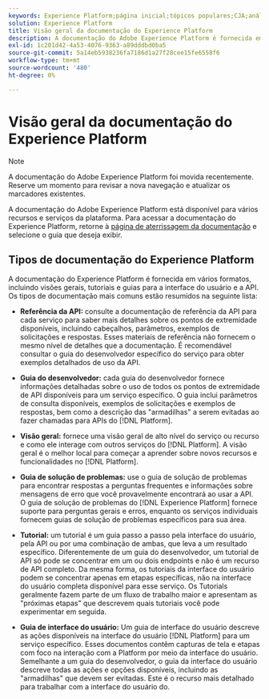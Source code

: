 ```yaml
---
keywords: Experience Platform;página inicial;tópicos populares;CJA;análise de jornada;análise de jornada do cliente;orquestração de campanhas;orquestração;jornada do cliente;jornada;orquestração de jornadas;recurso;fluxo de trabalho
solution: Experience Platform
title: Visão geral da documentação do Experience Platform
description: A documentação do Adobe Experience Platform é fornecida em vários formatos, incluindo visões gerais, tutoriais e guias para a interface do usuário e a API. Esta é uma breve descrição dos tipos mais comuns de documentação disponíveis para serviços de Experience Platform.
exl-id: 1c201d42-4a53-4076-9363-a89dddbd0ba5
source-git-commit: 5a14eb5938236fa7186d1a27f28cee15fe6558f6
workflow-type: tm+mt
source-wordcount: '480'
ht-degree: 0%

---
```


# Visão geral da documentação do Experience Platform

>[!NOTE]
>
>A documentação do Adobe Experience Platform foi movida recentemente. Reserve um momento para revisar a nova navegação e atualizar os marcadores existentes.

A documentação do Adobe Experience Platform está disponível para vários recursos e serviços da plataforma. Para acessar a documentação do Experience Platform, retorne à [página de aterrissagem da documentação](https://experienceleague.adobe.com/docs/experience-platform.html) e selecione o guia que deseja exibir.

## Tipos de documentação do Experience Platform

A documentação do Experience Platform é fornecida em vários formatos, incluindo visões gerais, tutoriais e guias para a interface do usuário e a API. Os tipos de documentação mais comuns estão resumidos na seguinte lista:

* **Referência da API:** consulte a documentação de referência da API para cada serviço para saber mais detalhes sobre os pontos de extremidade disponíveis, incluindo cabeçalhos, parâmetros, exemplos de solicitações e respostas. Esses materiais de referência não fornecem o mesmo nível de detalhes que a documentação. É recomendável consultar o guia do desenvolvedor específico do serviço para obter exemplos detalhados de uso da API.

* **Guia do desenvolvedor:** cada guia do desenvolvedor fornece informações detalhadas sobre o uso de todos os pontos de extremidade de API disponíveis para um serviço específico. O guia inclui parâmetros de consulta disponíveis, exemplos de solicitações e exemplos de respostas, bem como a descrição das &quot;armadilhas&quot; a serem evitadas ao fazer chamadas para APIs do [!DNL Platform].

* **Visão geral:** fornece uma visão geral de alto nível do serviço ou recurso e como ele interage com outros serviços do [!DNL Platform]. A visão geral é o melhor local para começar a aprender sobre novos recursos e funcionalidades no [!DNL Platform].

* **Guia de solução de problemas:** use o guia de solução de problemas para encontrar respostas a perguntas frequentes e informações sobre mensagens de erro que você provavelmente encontrará ao usar a API. O guia de solução de problemas do [!DNL Experience Platform] fornece suporte para perguntas gerais e erros, enquanto os serviços individuais fornecem guias de solução de problemas específicos para sua área.

* **Tutorial:** um tutorial é um guia passo a passo pela interface do usuário, pela API ou por uma combinação de ambas, que leva a um resultado específico. Diferentemente de um guia do desenvolvedor, um tutorial de API só pode se concentrar em um ou dois endpoints e não é um recurso de API completo. Da mesma forma, os tutoriais da interface do usuário podem se concentrar apenas em etapas específicas, não na interface do usuário completa disponível para esse serviço. Os Tutorials geralmente fazem parte de um fluxo de trabalho maior e apresentam as &quot;próximas etapas&quot; que descrevem quais tutoriais você pode experimentar em seguida.

* **Guia de interface do usuário:** Um guia de interface do usuário descreve as ações disponíveis na interface do usuário [!DNL Platform] para um serviço específico. Esses documentos contêm capturas de tela e etapas com foco na interação com a Platform por meio da interface do usuário. Semelhante a um guia do desenvolvedor, o guia da interface do usuário descreve todas as ações e opções disponíveis, incluindo as &quot;armadilhas&quot; que devem ser evitadas. Este é o recurso mais detalhado para trabalhar com a interface do usuário do.

